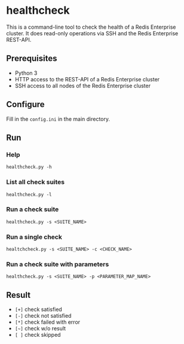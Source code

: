 # healthcheck
This is a command-line tool to check the health of a Redis Enterprise cluster.
It does read-only operations via SSH and the Redis Enterprise REST-API.

## Prerequisites

- Python 3
- HTTP access to the REST-API of a Redis Enterprise cluster
- SSH access to all nodes of the Redis Enterprise cluster

## Configure

Fill in the `config.ini` in the main directory.

## Run

### Help

`healthcheck.py -h`

### List all check suites

`healthcheck.py -l`

### Run a check suite

`healthcheck.py -s <SUITE_NAME>`

### Run a single check

`healtchcheck.py -s <SUITE_NAME> -c <CHECK_NAME>`

### Run a check suite with parameters

`healthcheck.py -s <SUITE_NAME> -p <PARAMETER_MAP_NAME>`

## Result

- `[+]` check satisfied
- `[-]` check not satisfied
- `[*]` check failed with error
- `[~]` check w/o result
- `[ ]` check skipped
